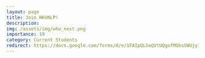 ```yaml
---
layout: page
title: Join HKUNLP!
description: 
img: /assets/img/who_next.png
importance: 19
category: Current Students
redirect: https://docs.google.com/forms/d/e/1FAIpQLSeQVtUQgofMOksSWUjyIj5Vamh-n_IWB8fk2qeG8fa4V9JrRw/viewform?usp=sf_link
---
```

